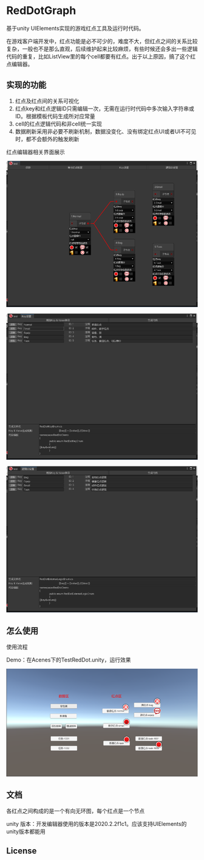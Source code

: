 # RedDotGraph
基于unity UIElements实现的游戏红点工具及运行时代码。

在游戏客户端开发中，红点功能是必不可少的，难度不大，但红点之间的关系比较复杂，一般也不是那么直观，后续维护起来比较麻烦，有些时候还会多出一些逻辑代码的重复，比如ListView里的每个cell都要有红点。出于以上原因，搞了这个红点编辑器。

## 实现的功能

1. 红点及红点间的关系可视化
2. 红点key和红点逻辑ID只需编辑一次，无需在运行时代码中多次输入字符串或ID。根据模板代码生成所对应常量
3. cell的红点逻辑代码和非cell统一实现
4. 数据刷新采用非必要不刷新机制，数据没变化、没有绑定红点UI或者UI不可见时，都不会额外的触发刷新

红点编辑器相关界面展示

![image-2021101101](images/image-2021101101.png)

![image-2021101102](images/image-2021101102.png)

![image-2021101103](images/image-2021101103.png)

## 怎么使用

使用流程

Demo：在Acenes下的TestRedDot.unity，运行效果

![image-2021101104](images/image-2021101104.png)



## 文档

各红点之间构成的是一个有向无环图，每个红点是一个节点

unity 版本：开发编辑器使用的版本是2020.2.2f1c1。应该支持UIElements的unity版本都能用

## License



